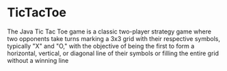 # TicTacToe
The Java Tic Tac Toe game is a classic two-player strategy game where two opponents take turns marking a 3x3 grid with their respective symbols, typically "X" and "O," with the objective of being the first to form a horizontal, vertical, or diagonal line of their symbols or filling the entire grid without a winning line
